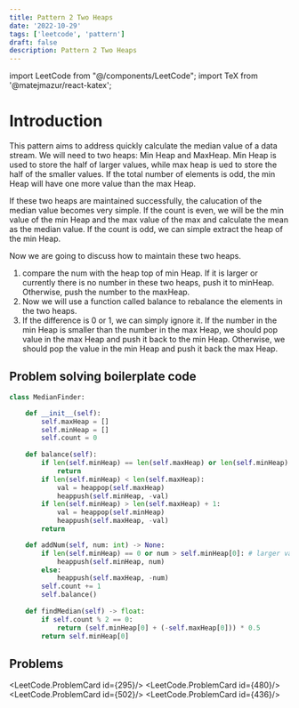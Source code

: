 ```yaml
---
title: Pattern 2 Two Heaps
date: '2022-10-29'
tags: ['leetcode', 'pattern']
draft: false
description: Pattern 2 Two Heaps
---
```

import LeetCode from "@/components/LeetCode";
import TeX from '@matejmazur/react-katex';

# Introduction
This pattern aims to address quickly calculate the median value of a data stream. We will need to two heaps: Min Heap and MaxHeap. Min Heap is used to store the half of larger values, while max heap is ued to store the half of the smaller values. If the total number of elements is odd, the min Heap will have one more value than the max Heap. 

If these two heaps are maintained successfully, the calucation of the median value becomes very simple. If the count is even, we will be the min value of the min Heap and the max value of the max and calculate the mean as the median value. If the count is odd, we can simple extract the heap of the min Heap. 

Now we are going to discuss how to maintain these two heaps. 
1) compare the num with the heap top of min Heap. If it is larger or currently there is no number in these two heaps, push it to minHeap. Otherwise, push the number to the maxHeap. 
2) Now we will use a function called balance to rebalance the elements in the two heaps. 
3) If the difference is 0 or 1, we can simply ignore it. If the number in the min Heap is smaller than the number in the max Heap, we should pop value in the max Heap and push it back to the min Heap. Otherwise, we should pop the value in the min Heap and push it back the max Heap. 

## Problem solving boilerplate code
````python
class MedianFinder:

    def __init__(self):
        self.maxHeap = []
        self.minHeap = []
        self.count = 0
  
    def balance(self):
        if len(self.minHeap) == len(self.maxHeap) or len(self.minHeap) == len(self.maxHeap) + 1:
            return
        if len(self.minHeap) < len(self.maxHeap):
            val = heappop(self.maxHeap)
            heappush(self.minHeap, -val)
        if len(self.minHeap) > len(self.maxHeap) + 1:
            val = heappop(self.minHeap)
            heappush(self.maxHeap, -val)        
        return      

    def addNum(self, num: int) -> None:
        if len(self.minHeap) == 0 or num > self.minHeap[0]: # larger value
            heappush(self.minHeap, num)
        else:
            heappush(self.maxHeap, -num)
        self.count += 1      
        self.balance()      
        
    def findMedian(self) -> float:
        if self.count % 2 == 0:
            return (self.minHeap[0] + (-self.maxHeap[0])) * 0.5
        return self.minHeap[0]
````


## Problems
<LeetCode.ProblemCard id={295}/>
<LeetCode.ProblemCard id={480}/>
<LeetCode.ProblemCard id={502}/>
<LeetCode.ProblemCard id={436}/>